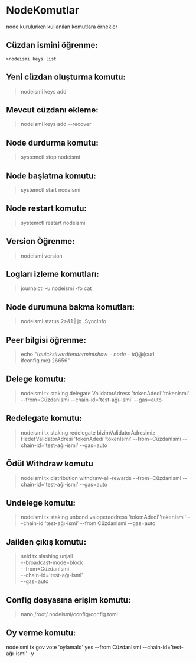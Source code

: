# NodeKomutlar
node kurulurken kullanılan komutlara örnekler
## Cüzdan ismini öğrenme:
```
>nodeismi keys list
```
## Yeni cüzdan oluşturma komutu:
> nodeismi keys add
## Mevcut cüzdanı ekleme:
> nodeismi keys add --recover
## Node durdurma komutu:
>systemctl stop nodeismi
## Node başlatma komutu:
>systemctl start nodeismi
## Node restart komutu:
>systemctl restart nodeismi
## Version Öğrenme:
>nodeismi version
## Logları izleme komutları:
>journalctl -u nodeismi -fo cat
## Node durumuna bakma komutları:
>nodeismi status 2>&1 | jq .SyncInfo
## Peer bilgisi öğrenme:
>echo "$(quicksilverd tendermint show-node-id)@$(curl ifconfig.me):26656"
## Delege komutu:
>nodeismi tx staking delegate ValidatorAdress 'tokenAdedi''tokenIsmi' --from=CüzdanIsmi --chain-id='test-ağı-ismi' --gas=auto
## Redelegate komutu:
>nodeismi tx staking redelegate bizimValidatorAdresimiz HedefValidatorAdresi 'tokenAdedi''tokenIsmi' --from=CüzdanIsmi --chain-id='test-ağı-ismi' --gas=auto
## Ödül Withdraw komutu
>nodeismi tx distribution withdraw-all-rewards --from=CüzdanIsmi --chain-id='test-ağı-ismi' --gas=auto
## Undelege komutu:
>nodeismi tx staking unbond valoperaddress 'tokenAdedi''tokenIsmi'  --chain-id 'test-ağı-ismi' --from CüzdanIsmi  --gas=auto
## Jailden çıkış komutu:
>seid tx slashing unjail \
  --broadcast-mode=block \
  --from=Cüzdanİsmi \
  --chain-id='test-ağı-ismi' \
  --gas=auto
## Config dosyasına erişim komutu:
>nano /root/.nodeismi/config/config.toml
## Oy verme komutu:
nodeismi tx gov vote 'oylamaId' yes --from CüzdanIsmi --chain-id='test-ağı-ismi' -y




